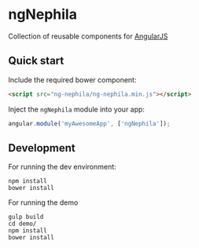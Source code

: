 # ngNephila

Collection of reusable components for [AngularJS](https://angularjs.org/)

## Quick start

Include the required bower component:
``` html
<script src="ng-nephila/ng-nephila.min.js"></script>
```

Inject the `ngNephila` module into your app:
``` JavaScript
angular.module('myAwesomeApp', ['ngNephila']);
```

## Development
For running the dev environment:
```
npm install
bower install
```

For running the demo
```
gulp build
cd demo/
npm install
bower install
```
